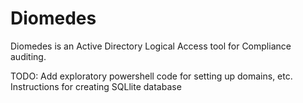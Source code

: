 # Diomedes
Diomedes is an Active Directory Logical Access tool for Compliance auditing.

TODO:
Add exploratory powershell code for setting up domains, etc.
Instructions for creating SQLlite database